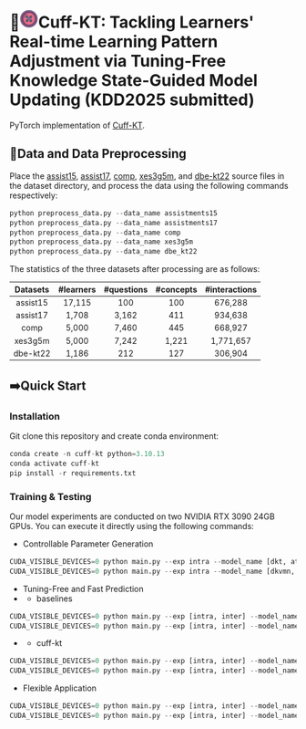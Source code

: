 # 🚀![1727842522286](assets/logo.png)Cuff-KT: Tackling Learners' Real-time Learning Pattern Adjustment via Tuning-Free Knowledge State-Guided Model Updating (KDD2025 submitted)

PyTorch implementation of [Cuff-KT](https://openreview.net/pdf?id=rgHVWOmbaG).

## 🌟Data and Data Preprocessing

Place the [assist15](https://sites.google.com/site/assistmentsdata/datasets/2015-assistments-skill-builder-data), [assist17](https://sites.google.com/view/assistmentsdatamining/dataset?authuser=0), [comp](https://github.com/wahr0411/PTADisc), [xes3g5m](https://github.com/ai4ed/XES3G5M), and [dbe-kt22](https://dataverse.ada.edu.au/dataset.xhtml?persistentId=doi:10.26193/6DZWOH) source files in the dataset directory, and process the data using the following commands respectively:

```python
python preprocess_data.py --data_name assistments15
python preprocess_data.py --data_name assistments17
python preprocess_data.py --data_name comp
python preprocess_data.py --data_name xes3g5m
python preprocess_data.py --data_name dbe_kt22
```

The statistics of the three datasets after processing are as follows:

| Datasets | #learners | #questions | #concepts | #interactions |
| :------: | :-------: | :--------: | :-------: | :-----------: |
| assist15 |  17,115  |    100    |    100    |    676,288    |
| assist17 |  1,708  |    3,162    |    411    |    934,638    |
|   comp   |   5,000   |   7,460   |    445    |    668,927    |
| xes3g5m |   5,000   |   7,242   |   1,221   |   1,771,657   |
| dbe-kt22 |   1,186   |   212   |   127   |   306,904   |

## ➡️Quick Start

### Installation

Git clone this repository and create conda environment:

```python
conda create -n cuff-kt python=3.10.13
conda activate cuff-kt
pip install -r requirements.txt 
```

### Training & Testing

Our model experiments are conducted on two NVIDIA RTX 3090 24GB GPUs. You can execute it directly using the following commands:

- Controllable Parameter Generation

```python
CUDA_VISIBLE_DEVICES=0 python main.py --exp intra --model_name [dkt, atdkt] --data_name [assistments15, assistments17, comp, xes3g5m, dbe_kt22] --method cuff --rank 1 --control [ecod, pca, iforest, lof, cuff] --ratio [0, 0.2, 0.4, 0.6, 0.8, 1] # generator generates parameters for dkt and atdkt
CUDA_VISIBLE_DEVICES=0 python main.py --exp intra --model_name [dkvmn, stablekt, dimkt] --data_name [assistments15, assistments17, comp, xes3g5m, dbe_kt22] --method cuff --rank 1 --control [ecod, pca, iforest, lof, cuff] --ratio [0, 0.2, 0.4, 0.6, 0.8, 1] --convert True # generator inserts parameters for dimkt
```

- Tuning-Free and Fast Prediction
- - baselines

```python
CUDA_VISIBLE_DEVICES=0 python main.py --exp [intra, inter] --model_name [dkt, dkvmn, atdkt, stablekt, dimkt] --data_name [assistments15, comp, xes3g5m]
CUDA_VISIBLE_DEVICES=0 python main.py --exp [intra, inter] --model_name [dkt, dkvmn, atdkt, stablekt, dimkt] --data_name [assistments15, comp, xes3g5m] --method [fft, adapter, bitfit]
```

- - cuff-kt
```python
CUDA_VISIBLE_DEVICES=0 python main.py --exp [intra, inter] --model_name [dkt, atdkt, dimkt] --data_name [assistments15, comp, xes3g5m] --method cuff --rank 1
CUDA_VISIBLE_DEVICES=0 python main.py --exp [intra, inter] --model_name [dkvmn, stablekt] --data_name [assistments15, comp, xes3g5m] --method cuff --rank 1 --convert True
```

- Flexible Application

```python
CUDA_VISIBLE_DEVICES=0 python main.py --exp [intra, inter] --model_name [dkt, atdkt, dimkt] --data_name [assistments15, comp, xes3g5m] --method cuff+ --rank 1
CUDA_VISIBLE_DEVICES=0 python main.py --exp [intra, inter] --model_name [dkvmn, stablekt] --data_name [assistments15, comp, xes3g5m] --method cuff+ --rank 1 --convert True
```
